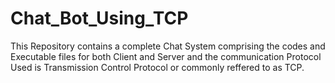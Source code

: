 # Chat_Bot_Using_TCP

This Repository contains a complete Chat System comprising the codes and Executable files for both Client and Server and the communication Protocol Used is Transmission Control Protocol or commonly reffered to as TCP.
